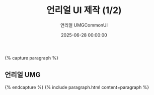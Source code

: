 ﻿---
title: "언리얼 UI 제작 (1/2)"
date: 2025-06-28 00:00:00
layout: post
image: "images/icon_36.gif"
subtitle: 
 - "언리얼 UMG"
 - "CommonUI"
description: "언리얼 UMG 사용, 분석결과를 소개합니다"
published: true
order: 9801
---

{% capture paragraph %}
## 언리얼 UMG



{% endcapture %}
{% include paragraph.html content=paragraph %}



<!-- 
{% comment %}
------------------------------------------------------
{% capture paragraph %}
## **제목**
<br><br>

### 배경  
<br><br>

### 문제 인식  
<br><br>

### 문제 해결 
<br><br>

{% endcapture %}
{% include paragraph.html content=paragraph %}
------------------------------------------------------
{% endcomment %}
-->

